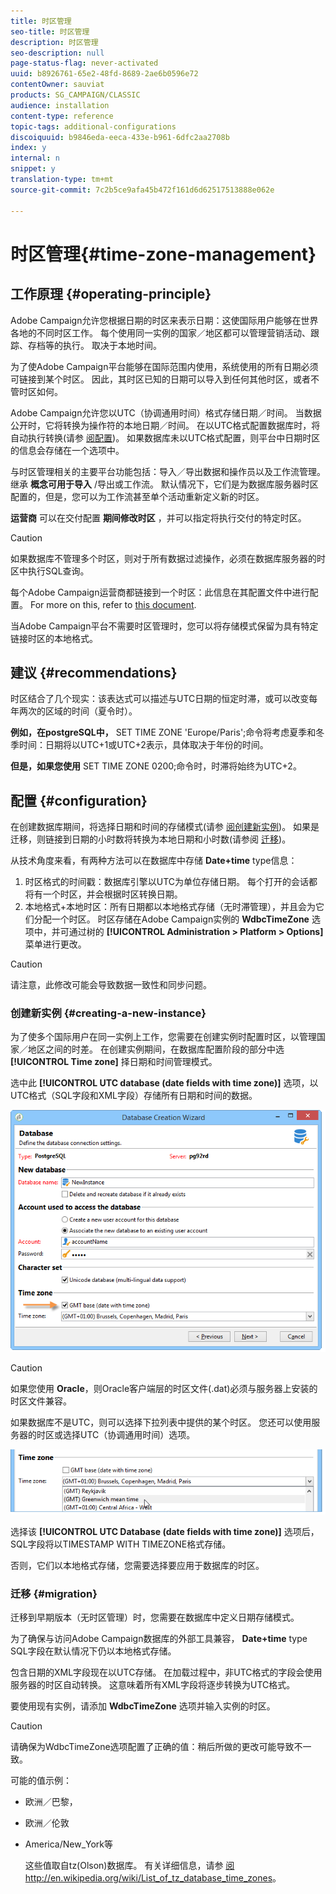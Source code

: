 ```yaml
---
title: 时区管理
seo-title: 时区管理
description: 时区管理
seo-description: null
page-status-flag: never-activated
uuid: b8926761-65e2-48fd-8689-2ae6b0596e72
contentOwner: sauviat
products: SG_CAMPAIGN/CLASSIC
audience: installation
content-type: reference
topic-tags: additional-configurations
discoiquuid: b9846eda-eeca-433e-b961-6dfc2aa2708b
index: y
internal: n
snippet: y
translation-type: tm+mt
source-git-commit: 7c2b5ce9afa45b472f161d6d62517513888e062e

---
```



# 时区管理{#time-zone-management}

## 工作原理 {#operating-principle}

Adobe Campaign允许您根据日期的时区来表示日期：这使国际用户能够在世界各地的不同时区工作。 每个使用同一实例的国家／地区都可以管理营销活动、跟踪、存档等的执行。 取决于本地时间。

为了使Adobe Campaign平台能够在国际范围内使用，系统使用的所有日期必须可链接到某个时区。 因此，其时区已知的日期可以导入到任何其他时区，或者不管时区如何。

Adobe Campaign允许您以UTC（协调通用时间）格式存储日期／时间。 当数据公开时，它将转换为操作符的本地日期／时间。 在以UTC格式配置数据库时，将自动执行转换(请参 [阅配置](#configuration))。 如果数据库未以UTC格式配置，则平台中日期时区的信息会存储在一个选项中。

与时区管理相关的主要平台功能包括：导入／导出数据和操作员以及工作流管理。 继承 **概念可用于导入** /导出或工作流。 默认情况下，它们是为数据库服务器时区配置的，但是，您可以为工作流甚至单个活动重新定义新的时区。

**运营商** 可以在交付配置 **期间修改时区** ，并可以指定将执行交付的特定时区。

>[!CAUTION]
>
>如果数据库不管理多个时区，则对于所有数据过滤操作，必须在数据库服务器的时区中执行SQL查询。

每个Adobe Campaign运营商都链接到一个时区：此信息在其配置文件中进行配置。 For more on this, refer to [this document](../../platform/using/access-management.md).

当Adobe Campaign平台不需要时区管理时，您可以将存储模式保留为具有特定链接时区的本地格式。

## 建议 {#recommendations}

时区结合了几个现实：该表达式可以描述与UTC日期的恒定时滞，或可以改变每年两次的区域的时间（夏令时）。

**例如，在postgreSQL中，** SET TIME ZONE &#39;Europe/Paris&#39;;命令将考虑夏季和冬季时间：日期将以UTC+1或UTC+2表示，具体取决于年份的时间。

**但是，如果您使用** SET TIME ZONE 0200;命令时，时滞将始终为UTC+2。

## 配置 {#configuration}

在创建数据库期间，将选择日期和时间的存储模式(请参 [阅创建新实例](#creating-a-new-instance))。 如果是迁移，则链接到日期的小时数将转换为本地日期和小时数(请参阅 [迁移](#migration))。

从技术角度来看，有两种方法可以在数据库中存储 **Date+time** type信息：

1. 时区格式的时间戳：数据库引擎以UTC为单位存储日期。 每个打开的会话都将有一个时区，并会根据时区转换日期。
1. 本地格式+本地时区：所有日期都以本地格式存储（无时滞管理），并且会为它们分配一个时区。 时区存储在Adobe Campaign实例的 **WdbcTimeZone** 选项中，并可通过树的 **[!UICONTROL Administration > Platform > Options]** 菜单进行更改。

>[!CAUTION]
>
>请注意，此修改可能会导致数据一致性和同步问题。

### 创建新实例 {#creating-a-new-instance}

为了使多个国际用户在同一实例上工作，您需要在创建实例时配置时区，以管理国家／地区之间的时差。 在创建实例期间，在数据库配置阶段的部分中选 **[!UICONTROL Time zone]** 择日期和时间管理模式。

选中此 **[!UICONTROL UTC database (date fields with time zone)]** 选项，以UTC格式（SQL字段和XML字段）存储所有日期和时间的数据。

![](assets/install_wz_select_utc_option.png)

>[!CAUTION]
>
>如果您使用 **Oracle**，则Oracle客户端层的时区文件(.dat)必须与服务器上安装的时区文件兼容。

如果数据库不是UTC，则可以选择下拉列表中提供的某个时区。 您还可以使用服务器的时区或选择UTC（协调通用时间）选项。

![](assets/install_wz_unselect_utc_option.png)

选择该 **[!UICONTROL UTC Database (date fields with time zone)]** 选项后，SQL字段将以TIMESTAMP WITH TIMEZONE格式存储。

否则，它们以本地格式存储，您需要选择要应用于数据库的时区。

### 迁移 {#migration}

迁移到早期版本（无时区管理）时，您需要在数据库中定义日期存储模式。

为了确保与访问Adobe Campaign数据库的外部工具兼容， **Date+time** type SQL字段在默认情况下仍以本地格式存储。

包含日期的XML字段现在以UTC存储。 在加载过程中，非UTC格式的字段会使用服务器的时区自动转换。 这意味着所有XML字段将逐步转换为UTC格式。

要使用现有实例，请添加 **WdbcTimeZone** 选项并输入实例的时区。

>[!CAUTION]
>
>请确保为WdbcTimeZone选项配置了正确的值：稍后所做的更改可能导致不一致。

可能的值示例：

* 欧洲／巴黎，
* 欧洲／伦敦
* America/New_York等

   这些值取自tz(Olson)数据库。 有关详细信息，请参 [阅http://en.wikipedia.org/wiki/List_of_tz_database_time_zones](http://en.wikipedia.org/wiki/List_of_tz_database_time_zones)。

